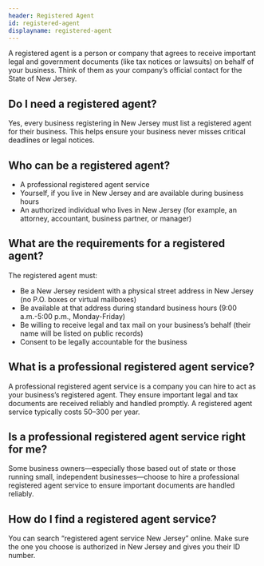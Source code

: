 ```yaml
---
header: Registered Agent
id: registered-agent
displayname: registered-agent
---
```

A registered agent is a person or company that agrees to receive important legal and government documents (like tax notices or lawsuits) on behalf of your business. Think of them as your company’s official contact for the State of New Jersey.

## Do I need a registered agent?

Yes, every business registering in New Jersey must list a registered agent for their business. This helps ensure your business never misses critical deadlines or legal notices.

## Who can be a registered agent?

* A professional registered agent service
* Yourself, if you live in New Jersey and are available during business hours
* An authorized individual who lives in New Jersey (for example, an attorney, accountant, business partner, or manager) 

## What are the requirements for a registered agent?

The registered agent must:

* Be a New Jersey resident with a physical street address in New Jersey (no P.O. boxes or virtual mailboxes)
* Be available at that address during standard business hours (9:00 a.m.-5:00 p.m., Monday-Friday)
* Be willing to receive legal and tax mail on your business’s behalf (their name will be listed on public records)
* Consent to be legally accountable for the business

## What is a professional registered agent service?

A professional registered agent service is a company you can hire to act as your business’s registered agent. They ensure important legal and tax documents are received reliably and handled promptly. A registered agent service typically costs $50–$300 per year.

## Is a professional registered agent service right for me?

Some business owners—especially those based out of state or those running small, independent businesses—choose to hire a professional registered agent service to ensure important documents are handled reliably.

## How do I find a registered agent service?

You can search “registered agent service New Jersey” online. Make sure the one you choose is authorized in New Jersey and gives you their ID number.